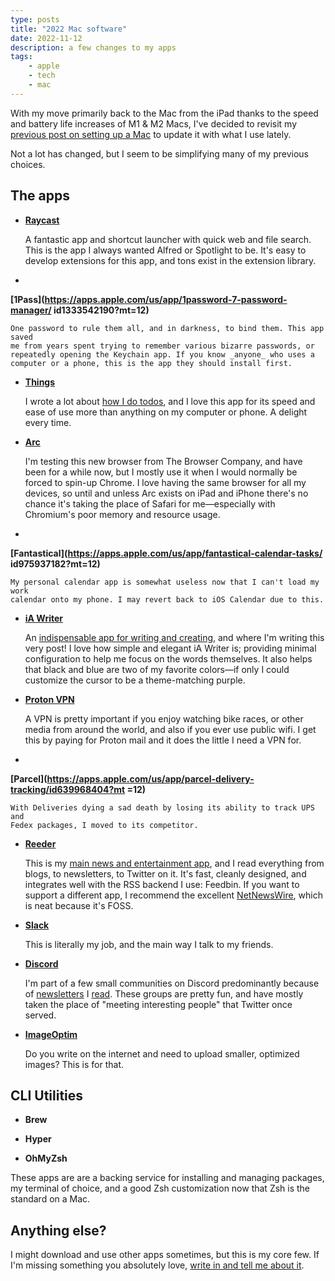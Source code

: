 ```yaml
--- 
type: posts 
title: "2022 Mac software" 
date: 2022-11-12 
description: a few changes to my apps
tags: 
	- apple 
	- tech 
	- mac 
---
```


With my move primarily back to the Mac from the iPad thanks to the speed and
battery life increases of M1 & M2 Macs, I've decided to revisit my [previous
post on setting up a Mac](/2021-06-05-first-downloads-for-a-mac/) to update it
with what I use lately.

Not a lot has changed, but I seem to be simplifying many of my previous choices.

## The apps

- **[Raycast](https://www.raycast.com)**

    A fantastic app and shortcut launcher with quick web and file search. This
    is the app I always wanted Alfred or Spotlight to be. It's easy to develop
    extensions for this app, and tons exist in the extension library.

-
**[1Pass](https://apps.apple.com/us/app/1password-7-password-manager/
id1333542190?mt=12)**

    One password to rule them all, and in darkness, to bind them. This app saved
    me from years spent trying to remember various bizarre passwords, or
    repeatedly opening the Keychain app. If you know _anyone_ who uses a
    computer or a phone, this is the app they should install first.

- **[Things](https://apps.apple.com/us/app/things-3/id904280696?mt=12)**

    I wrote a lot about [how I do
    todos](https://www.brookshelley.com/posts/2019-05-02-on-notes-and-todos/),
    and I love this app for its speed and ease of use more than anything on my
    computer or phone. A delight every time.

- **[Arc](https://thebrowser.company)**

    I'm testing this new browser from The Browser Company, and have been for a
    while now, but I mostly use it when I would normally be forced to spin-up
    Chrome. I love having the same browser for all my devices, so until and
    unless Arc exists on iPad and iPhone there's no chance it's taking the place
    of Safari for me—especially with Chromium's poor memory and resource usage.

-
**[Fantastical](https://apps.apple.com/us/app/fantastical-calendar-tasks/
id975937182?mt=12)**

    My personal calendar app is somewhat useless now that I can't load my work
    calendar onto my phone. I may revert back to iOS Calendar due to this.

- **[iA Writer](https://apps.apple.com/us/app/ia-writer/id775737590?mt=12)**

    An [indispensable app for writing and
    creating](https://www.brookshelley.com/posts/2020-09-04-hugo-and-i-a-writer/
    ), and where I'm writing this very post! I love how simple and elegant iA
    Writer is; providing minimal configuration to help me focus on the words
    themselves. It also helps that black and blue are two of my favorite
    colors—if only I could customize the cursor to be a theme-matching purple.

- **[Proton VPN](https://www.mozilla.org/en-US/products/vpn/)**

    A VPN is pretty important if you enjoy watching bike races, or other media
    from around the world, and also if you ever use public wifi. I get this by
    paying for Proton mail and it does the little I need a VPN for.

-
**[Parcel](https://apps.apple.com/us/app/parcel-delivery-tracking/id639968404?mt
=12)**

    With Deliveries dying a sad death by losing its ability to track UPS and
    Fedex packages, I moved to its competitor.

- **[Reeder](https://apps.apple.com/us/app/reeder-5/id1529448980?mt=12)**

    This is my [main news and entertainment
    app](https://www.brookshelley.com/posts/2019-02-10-slower-reading/), and I
    read everything from blogs, to newsletters, to Twitter on it. It's fast,
    cleanly designed, and integrates well with the RSS backend I use: Feedbin.
    If you want to support a different app, I recommend the excellent
    [NetNewsWire](https://netnewswire.com), which is neat because it's FOSS.

- **[Slack](https://apps.apple.com/us/app/slack-for-desktop/id803453959?mt=12)**

    This is literally my job, and the main way I talk to my friends.

- **[Discord](https://discord.com/download)**

    I'm part of a few small communities on Discord predominantly because of
    [newsletters](https://www.todayintabs.com) I
    [read](https://www.garbageday.email). These groups are pretty fun, and have
    mostly taken the place of "meeting interesting people" that Twitter once
    served.

- **[ImageOptim](https://imageoptim.com)**

    Do you write on the internet and need to upload smaller, optimized images?
    This is for that.


## CLI Utilities

- **Brew**

- **Hyper**

- **OhMyZsh**

These apps are are a backing service for installing and managing packages, my
terminal of choice, and a good Zsh customization now that Zsh is the standard on
a Mac.

## Anything else?

I might download and use other apps sometimes, but this is my core few. If I'm
missing something you absolutely love, [write in and tell me about
it](mailto:hello@brookshelley.com). 